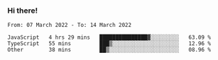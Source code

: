 ### Hi there!

<!--START_SECTION:waka-->

```text
From: 07 March 2022 - To: 14 March 2022

JavaScript   4 hrs 29 mins   ███████████████▓░░░░░░░░░   63.09 %
TypeScript   55 mins         ███▒░░░░░░░░░░░░░░░░░░░░░   12.96 %
Other        38 mins         ██▒░░░░░░░░░░░░░░░░░░░░░░   08.96 %
```

<!--END_SECTION:waka-->
